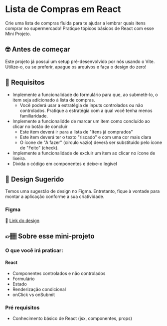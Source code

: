 # Lista de Compras em React

Crie uma lista de compras fluida para te ajudar a lembrar quais itens comprar no supermercado! Pratique tópicos básicos de React com esse Mini Projeto.

## 🤓 Antes de começar

Este projeto já possui um setup pré-desenvolvido por nós usando o Vite. Utilize-o, ou se preferir, apague os arquivos e faça o design do zero!

## 🔨 Requisitos

- Implemente a funcionalidade do formulário para que, ao submetê-lo, o item seja adicionado à lista de compras.
	- Você poderá usar a estratégia de inputs controlados ou não controlados. Pratique a estratégia com a qual você tenha menos familiaridade.
- Implemente a funcionalidde de marcar um item como concluído ao clicar no botão de concluir
	- Este item deverá ir para a lista de "Itens já comprados"
 	- Este item deverá ter o texto "riscado" e com uma cor mais clara
  	- O ícone de "A fazer" (círculo vazio) deverá ser substituído pelo ícone de "Feito" (check). 
- Implemente a funcionalidade de excluir um item ao clicar no ícone de lixeira.
- Divida o código em componentes e deixe-o legível

## 🎨 Design Sugerido

Temos uma sugestão de design no Figma. Entretanto, fique à vontade para montar a aplicação conforme a sua criatividade.

### Figma

🔗 [Link do design](https://www.figma.com/community/file/1359838269352833899/mini-projeto-lista-de-compras-em-react)

## 👉🏽 Sobre esse mini-projeto

### O que você irá praticar:

#### React

- Componentes controlados e não controlados
- Formulário
- Estado
- Renderização condicional
- onClick vs onSubmit

### Pré requisitos

- Conhecimento básico de React (jsx, componentes, props)
